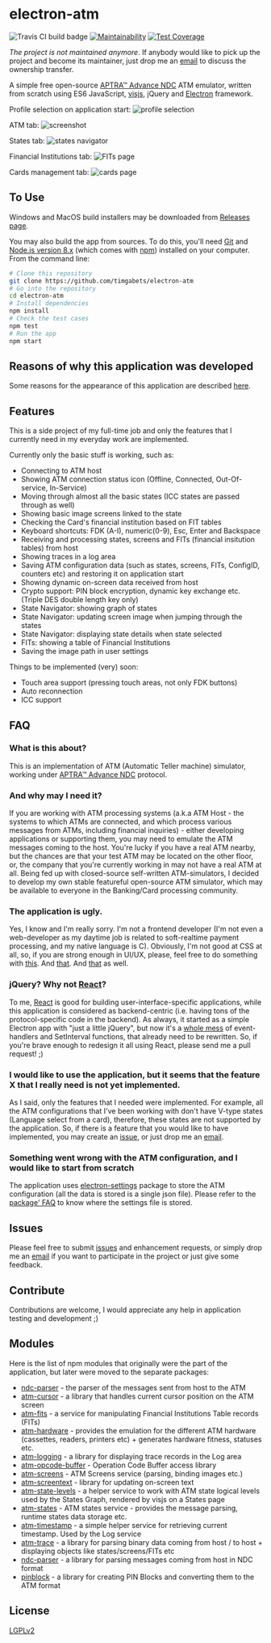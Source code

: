 # electron-atm

![Travis CI build badge](https://travis-ci.org/timgabets/electron-atm.svg?branch=master)
[![Maintainability](https://api.codeclimate.com/v1/badges/bd413733bed6663896cc/maintainability)](https://codeclimate.com/github/timgabets/electron-atm/maintainability)
[![Test Coverage](https://api.codeclimate.com/v1/badges/bd413733bed6663896cc/test_coverage)](https://codeclimate.com/github/timgabets/electron-atm/test_coverage)

_The project is not maintained anymore_. If anybody would like to pick up the project and become its maintainer, just drop me an [email](mailto:tim@gabets.ru) to discuss the ownership transfer.

A simple free open-source [APTRA™ Advance NDC](https://www.ncr.com/financial-services/banking-atm-software/aptra-advance-ndc) ATM emulator, written from scratch using ES6 JavaScript, [visjs](http://visjs.org/), jQuery and [Electron](https://electron.atom.io/) framework.

Profile selection on application start:
![profile selection](img/profile-selection.png)

ATM tab:
![screenshot](img/screenshot.png)

States tab:
![states navigator](img/states.png)

Financial Institutions tab:
![FITs page](img/fits.png)

Cards management tab:
![cards page](img/cards.png)

## To Use

Windows and MacOS build installers may be downloaded from [Releases page](https://github.com/timgabets/electron-atm/releases).

You may also build the app from sources. To do this, you'll need [Git](https://git-scm.com) and [Node.js version 8.x](https://nodejs.org/en/download/) (which comes with [npm](http://npmjs.com)) installed on your computer. From the command line:

```bash
# Clone this repository
git clone https://github.com/timgabets/electron-atm
# Go into the repository
cd electron-atm
# Install dependencies
npm install
# Check the test cases
npm test
# Run the app
npm start
```

## Reasons of why this application was developed

Some reasons for the appearance of this application are described [here](http://gabets.ru/electron-atm.html).

## Features 

This is a side project of my full-time job and only the features that I currently need in my everyday work are implemented. 

Currently only the basic stuff is working, such as:

 * Connecting to ATM host
 * Showing ATM connection status icon (Offline, Connected, Out-Of-service, In-Service)
 * Moving through almost all the basic states (ICC states are passed through as well)
 * Showing basic image screens linked to the state
 * Checking the Card's financial institution based on FIT tables
 * Keyboard shortcuts: FDK (A-I), numeric(0-9), Esc, Enter and Backspace
 * Receiving and processing states, screens and FITs (financial insitution tables) from host
 * Showing traces in a log area
 * Saving ATM configuration data (such as states, screens, FITs, ConfigID, counters etc) and restoring it on application start
 * Showing dynamic on-screen data received from host
 * Crypto support: PIN block encryption, dynamic key exchange etc. (Triple DES double length key only)
 * State Navigator: showing graph of states
 * State Navigator: updating screen image when jumping through the states
 * State Navigator: displaying state details when state selected
 * FITs: showing a table of Financial Institutions
 * Saving the image path in user settings

Things to be implemented (very) soon:
 * Touch area support (pressing touch areas, not only FDK buttons)
 * Auto reconnection
 * ICC support


## FAQ

### What is this about?

This is an implementation of ATM (Automatic Teller machine) simulator, working under [APTRA™ Advance NDC](https://www.ncr.com/financial-services/banking-atm-software/aptra-advance-ndc) protocol.

### And why may I need it?

If you are working with ATM processing systems (a.k.a ATM Host - the systems to which ATMs are connected, and which process various messages from ATMs, including financial inquiries) - either developing applications or supporting them, you may need to emulate the ATM messages coming to the host. You're lucky if you have a real ATM nearby, but the chances are that your test ATM may be located on the other floor, or, the company that you're currently working in may not have a real ATM at all. Being fed up with closed-source self-written ATM-simulators, I decided to develop my own stable featureful open-source ATM simulator, which may be available to everyone in the Banking/Card processing community.

### The application is ugly.

Yes, I know and I'm really sorry. I'm not a frontend developer (I'm not even a web-developer  as my daytime job is related to soft-realtime payment processing, and my native language is C). Obviously, I'm not good at CSS at all, so, if you are strong enough in UI/UX, please, feel free to do something with [this](https://github.com/timgabets/electron-atm/blob/master/css/styles.css). And [that](https://github.com/timgabets/electron-atm/blob/master/index.html). And [that](https://github.com/timgabets/electron-atm/tree/master/templates) as well.

### jQuery? Why not [React](https://facebook.github.io/react/)?

To me, [React](https://facebook.github.io/react/) is good for building user-interface-specific applications, while this application is considered as backend-centric (i.e. having tons of the protocol-specific code in the backend). As always, it started as a simple Electron app with "just a little jQuery", but now it's a [whole mess](https://github.com/timgabets/electron-atm/blob/master/src/listeners/window.js) of event-handlers and SetInterval functions, that already need to be rewritten. So, if you're brave enough to redesign it all using React, please send me a pull request! ;)


### I would like to use the application, but it seems that the feature X that I really need is not yet implemented.

As I said, only the features that I needed were implemented. For example, all the ATM configurations that I've been working with don't have V-type states (Language select from a card), therefore, these states are not supported by the application. So, if there is a feature that you would like to have implemented, you may create an [issue](https://github.com/timgabets/electron-atm/issues), or just drop me an [email](mailto:tim@gabets.ru). 

### Something went wrong with the ATM configuration, and I would like to start from scratch

The application uses [electron-settings](https://www.npmjs.com/package/electron-settings) package to store the ATM configuration (all the data is stored is a single json file). Please refer to the [package' FAQ](https://github.com/nathanbuchar/electron-settings/wiki/FAQs#where-is-the-settings-file-saved) to know where the settings file is stored.


## Issues

Please feel free to submit [issues](https://github.com/timgabets/electron-atm/issues) and enhancement requests, or simply drop me an [email](mailto:tim@gabets.ru) if you want to participate in the project or just give some feedback.

## Contribute

Contributions are welcome, I would appreciate any help in application testing and development ;)

## Modules

Here is the list of npm modules that originally were the part of the application, but later were moved to the separate packages:

 * [ndc-parser](https://github.com/timgabets/ndc-parser) - the parser of the messages sent from host to the ATM
 * [atm-cursor](https://github.com/timgabets/atm-cursor) - a library that handles current cursor position on the ATM screen
 * [atm-fits](https://github.com/timgabets/atm-fits) - a service for manipulating Financial Institutions Table records (FITs)
 * [atm-hardware](https://github.com/timgabets/atm-hardware)  - provides the emulation for the different ATM hardware (cassettes, readers, printers etc) + generates hardware fitness, statuses etc.
 * [atm-logging](https://github.com/timgabets/atm-logging) - a library for displaying trace records in the Log area
 * [atm-opcode-buffer](https://github.com/timgabets/atm-opcode-buffer) - Operation Code Buffer access library 
 * [atm-screens](https://github.com/timgabets/atm-screens) - ATM Screens service (parsing, binding images etc.)
 * [atm-screentext](https://github.com/timgabets/atm-screentext) - library for updating on-screen text 
 * [atm-state-levels](https://github.com/timgabets/atm-state-levels) - a helper service to work with ATM state logical levels used by the States Graph, rendered by visjs on a States page
 * [atm-states](https://github.com/timgabets/atm-states) - ATM states service - provides the message parsing, runtime states data storage etc.
 * [atm-timestamp](https://github.com/timgabets/atm-timestamp) - a simple helper service for retrieving current timestamp. Used by the Log service
 * [atm-trace](https://github.com/timgabets/atm-trace) - a library for parsing binary data coming from host / to host + displaying objects like states/screens/FITs etc
 * [ndc-parser](https://github.com/timgabets/ndc-parser) - a library for parsing messages coming from host in NDC format
 * [pinblock](https://github.com/timgabets/pinblock) - a library for creating PIN Blocks and converting them to the ATM format


## License
[LGPLv2](LICENSE.md)


